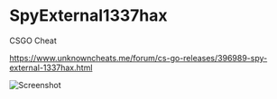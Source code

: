 # SpyExternal1337hax
CSGO Cheat

https://www.unknowncheats.me/forum/cs-go-releases/396989-spy-external-1337hax.html

![Screenshot](https://i.imgur.com/w7VqeLk.png)


